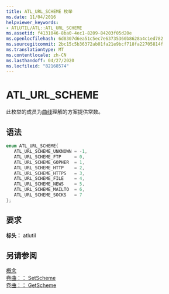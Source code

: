```yaml
---
title: ATL_URL_SCHEME 枚举
ms.date: 11/04/2016
helpviewer_keywords:
- ATLUTIL/ATL::ATL_URL_SCHEME
ms.assetid: f4131046-8ba0-4ec1-8209-84203f05d20e
ms.openlocfilehash: 6d8307d6ea51c5ec7e63735360b8628a4c1ed782
ms.sourcegitcommit: 2bc15c5b36372ab01fa21e9bcf718fa22705814f
ms.translationtype: MT
ms.contentlocale: zh-CN
ms.lasthandoff: 04/27/2020
ms.locfileid: "82168574"
---
```

# <a name="atl_url_scheme"></a>ATL_URL_SCHEME

此枚举的成员为[曲线](curl-class.md)理解的方案提供常数。

## <a name="syntax"></a>语法

```cpp
enum ATL_URL_SCHEME{
   ATL_URL_SCHEME_UNKNOWN = -1,
   ATL_URL_SCHEME_FTP     = 0,
   ATL_URL_SCHEME_GOPHER  = 1,
   ATL_URL_SCHEME_HTTP    = 2,
   ATL_URL_SCHEME_HTTPS   = 3,
   ATL_URL_SCHEME_FILE    = 4,
   ATL_URL_SCHEME_NEWS    = 5,
   ATL_URL_SCHEME_MAILTO  = 6,
   ATL_URL_SCHEME_SOCKS   = 7
};
```

## <a name="requirements"></a>要求

**标头：** atlutil

## <a name="see-also"></a>另请参阅

[概念](../active-template-library-atl-concepts.md)<br/>
[卷曲：： SetScheme](curl-class.md#setscheme)<br/>
[卷曲：： GetScheme](curl-class.md#getscheme)
